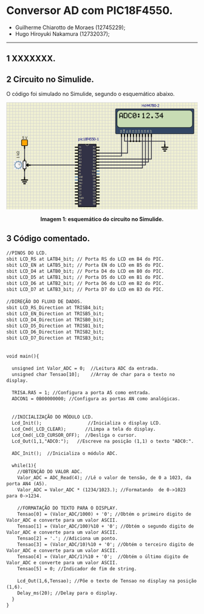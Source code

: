# Conversor AD com PIC18F4550.

* Guilherme Chiarotto de Moraes (12745229);
* Hugo Hiroyuki Nakamura (12732037);

---
## 1 XXXXXXX.
## 2 Circuito no Simulide.

O código foi simulado no Simulide, segundo o esquemático abaixo.

<p align="center">
    <img width = 600 src="imgs/Figura - circuito conversor AD.png">
</p>

<p align=center> 
    <b>Imagem 1: esquemático do circuito no Simulide.</b>
</p>

## 3 Código comentado.

```
//PINOS DO LCD.
sbit LCD_RS at LATB4_bit; // Porta RS do LCD em B4 do PIC.
sbit LCD_EN at LATB5_bit; // Porta EN do LCD em B5 do PIC.
sbit LCD_D4 at LATB0_bit; // Porta D4 do LCD em B0 do PIC.
sbit LCD_D5 at LATB1_bit; // Porta D5 do LCD em B1 do PIC.
sbit LCD_D6 at LATB2_bit; // Porta D6 do LCD em B2 do PIC.
sbit LCD_D7 at LATB3_bit; // Porta D7 do LCD em B3 do PIC.

//DIREÇÃO DO FLUXO DE DADOS.
sbit LCD_RS_Direction at TRISB4_bit;
sbit LCD_EN_Direction at TRISB5_bit;
sbit LCD_D4_Direction at TRISB0_bit;
sbit LCD_D5_Direction at TRISB1_bit;
sbit LCD_D6_Direction at TRISB2_bit;
sbit LCD_D7_Direction at TRISB3_bit;


void main(){

  unsigned int Valor_ADC = 0;  //Leitura ADC da entrada.
  unsigned char Tensao[10];    //Array de char para o texto no display.

  TRISA.RA5 = 1; //Configura a porta A5 como entrada.
  ADCON1 = 0B00000000; //Configura as portas AN como analógicas.


  //INICIALIZAÇÃO DO MÓDULO LCD.
  Lcd_Init();                 //Inicializa o display LCD.
  Lcd_Cmd(_LCD_CLEAR);       //Limpa a tela do display.
  Lcd_Cmd(_LCD_CURSOR_OFF);  //Desliga o cursor.
  Lcd_Out(1,1,"ADC0:");   //Escreve na posição (1,1) o texto "ADC0:".

  ADC_Init();  //Inicializa o módulo ADC.

  while(1){
    //OBTENÇÂO DO VALOR ADC.
    Valor_ADC = ADC_Read(4); //Lê o valor de tensão, de 0 a 1023, da porta AN4 (A5).
    Valor_ADC = Valor_ADC * (1234/1023.); //Formatando  de 0->1023 para 0->1234.

    //FORMATAÇÃO DO TEXTO PARA O DISPLAY.
    Tensao[0] = (Valor_ADC/1000) + '0'; //Obtém o primeiro digito de Valor_ADC e converte para um valor ASCII.
    Tensao[1] = (Valor_ADC/100)%10 + '0'; //Obtém o segundo digito de Valor_ADC e converte para um valor ASCII.
    Tensao[2] = '.'; //Adiciona um ponto.
    Tensao[3] = (Valor_ADC/10)%10 + '0'; //Obtém o terceiro digito de Valor_ADC e converte para um valor ASCII.
    Tensao[4] = (Valor_ADC/1)%10 + '0';  //Obtém o último digito de Valor_ADC e converte para um valor ASCII.
    Tensao[5] = 0; //Indicador de fim de string.

    Lcd_Out(1,6,Tensao); //Põe o texto de Tensao no display na posição (1,6).
    Delay_ms(20); //Delay para o display.
  }
}
```
